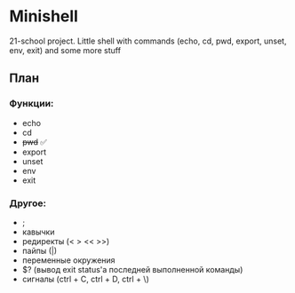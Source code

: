 # Minishell
21-school project. Little shell with commands (echo, cd, pwd, export, unset, env, exit) and some more stuff

## План

### Функции:

- echo
- cd
- ~~pwd~~ :white_check_mark:
- export
- unset
- env
- exit

### Другое:

- ;
- кавычки
- редиректы (< > << >>)
- пайпы (|)
- переменные окружения
- $? (вывод exit status'a последней выполненной команды)
- сигналы (ctrl + C, ctrl + D, ctrl + \\)
